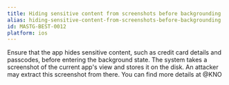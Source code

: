 ```yaml
---
title: Hiding sensitive content from screenshots before backgrounding
alias: hiding-sensitive-content-from-screenshots-before-backgrounding
id: MASTG-BEST-0012
platform: ios
---
```


Ensure that the app hides sensitive content, such as credit card details and passcodes, before entering the background state. The system takes a screenshot of the current app's view and stores it on the disk. An attacker may extract this screenshot from there. You can find more details at @KNO
